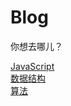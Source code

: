 # Blog

你想去哪儿？<br>

[JavaScript](https://github.com/saitoChen/Blog/blob/master/Blog/JavaScript/javascript.md)<br>
[数据结构](https://github.com/saitoChen/Blog/blob/master/Blog/数据结构/dataStructures.md)<br>
[算法](https://github.com/saitoChen/Blog/blob/master/Blog/算法/algorithm.md)<br>
